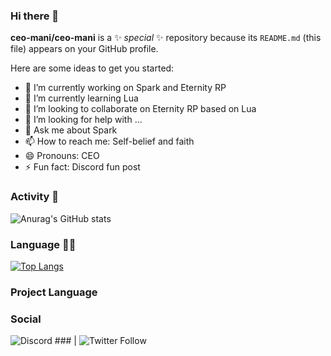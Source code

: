 ### Hi there 👋


**ceo-mani/ceo-mani** is a ✨ _special_ ✨ repository because its `README.md` (this file) appears on your GitHub profile.

Here are some ideas to get you started:

- 🔭 I’m currently working on Spark and Eternity RP
- 🌱 I’m currently learning Lua
- 👯 I’m looking to collaborate on Eternity RP based on Lua
- 🤔 I’m looking for help with ...
- 💬 Ask me about Spark
- 📫 How to reach me: Self-belief and faith
- 😄 Pronouns: CEO
- ⚡ Fun fact: Discord fun post
### Activity 🚀
![Anurag's GitHub stats](https://github-readme-stats.vercel.app/api?username=ceo-mani&show_icons=true&theme=radical)
### Language 👨‍💻
[![Top Langs](https://github-readme-stats.vercel.app/api/top-langs/?username=ceo-mani&layout=compact)](https://github.com/anuraghazra/github-readme-stats)
### Project Language
### Social
![Discord](https://img.shields.io/discord/798885418850058250?color=red&label=Discord&logo=Discord&style=for-the-badge) ### | ![Twitter Follow](https://img.shields.io/twitter/follow/iam_manimas?label=Twitter&logo=twitter&style=for-the-badge)
